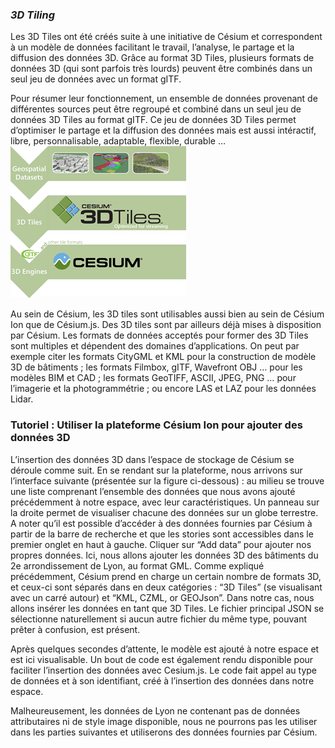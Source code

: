### *3D Tiling*
Les 3D Tiles ont été créés suite à une initiative de Césium et correspondent à un modèle de données facilitant le travail, l’analyse, le partage et la diffusion des données 3D. Grâce au format 3D Tiles, plusieurs formats de données 3D (qui sont parfois très lourds) peuvent être combinés dans un seul jeu de données avec un format gITF.

Pour résumer leur fonctionnement, un ensemble de données provenant de différentes sources peut être regroupé et combiné dans un seul jeu de données 3D Tiles au format gITF. Ce jeu de données 3D Tiles permet d’optimiser le partage et la diffusion des données mais est aussi intéractif, libre, personnalisable, adaptable, flexible, durable …
![This is an image](/Figures/3D_Tiles.png)

Au sein de Césium, les 3D tiles sont utilisables aussi bien au sein de Césium Ion que de Césium.js. Des 3D tiles sont par ailleurs déjà mises à disposition par Césium.
Les formats de données acceptés pour former des 3D Tiles sont multiples et dépendent des domaines d’applications. On peut par exemple citer les formats CityGML et KML pour la construction de modèle 3D de bâtiments ; les formats Filmbox, gITF, Wavefront OBJ … pour les modèles BIM et CAD ; les formats GeoTIFF, ASCII, JPEG, PNG … pour l’imagerie et la photogrammétrie ; ou encore LAS et LAZ pour les données Lidar.

### Tutoriel : Utiliser la plateforme Césium Ion pour ajouter des données 3D

L’insertion des données 3D dans l’espace de stockage de Césium se déroule comme suit. En se rendant sur la plateforme, nous arrivons sur l’interface suivante (présentée sur la figure ci-dessous) : au milieu se trouve une liste comprenant l’ensemble des données que nous avons ajouté précédemment à notre espace, avec leur caractéristiques. Un panneau sur la droite permet de visualiser chacune des données sur un globe terrestre. A noter qu’il est possible d’accéder à des données fournies par Césium à partir de la barre de recherche et que les stories sont accessibles dans le premier onglet en haut à gauche.
Cliquer sur “Add data” pour ajouter nos propres données. Ici, nous allons ajouter les données 3D des bâtiments du 2e arrondissement de Lyon, au format GML. Comme expliqué précédemment, Césium prend en charge un certain nombre de formats 3D, et ceux-ci sont séparés dans en deux catégories : “3D Tiles” (se visualisant avec un carré autour) et “KML, CZML, or GEOJson”. Dans notre cas, nous allons insérer les données en tant que 3D Tiles. Le fichier principal JSON se sélectionne naturellement si aucun autre fichier du même type, pouvant prêter à confusion, est présent.






Après quelques secondes d’attente, le modèle est ajouté à notre espace et est ici visualisable. Un bout de code est également rendu disponible pour faciliter l’insertion des données avec Cesium.js. Le code fait appel au type de données et à son identifiant, créé à l’insertion des données dans notre espace.


Malheureusement, les données de Lyon ne contenant pas de données attributaires ni de style image disponible, nous ne pourrons pas les utiliser dans les parties suivantes et utiliserons des données fournies par Césium.

